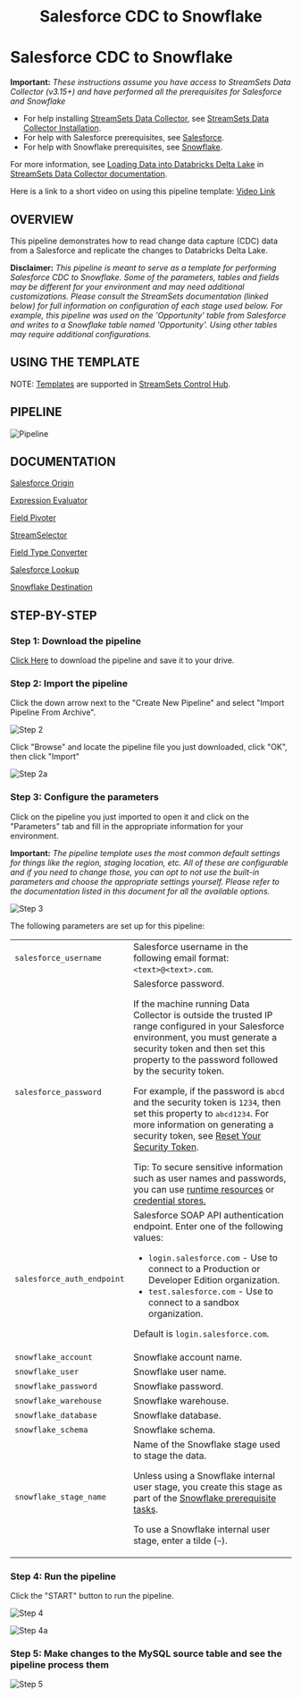 <h1><p align="center">Salesforce CDC to Snowflake</p></h1>

# Salesforce CDC to Snowflake

**Important:** *These instructions assume you have access to StreamSets Data Collector (v3.15+) and have performed all the prerequisites for Salesforce and Snowflake*

- For help installing [StreamSets Data Collector](https://streamsets.com/products/dataops-platform/data-collector/), see [StreamSets Data Collector Installation](https://streamsets.com/documentation/datacollector/latest/help/datacollector/UserGuide/Installation/Install_title.html).
- For help with Salesforce prerequisites, see [Salesforce](https://streamsets.com/documentation/datacollector/latest/help/datacollector/UserGuide/Origins/Salesforce.html).
- For help with Snowflake prerequisites, see [Snowflake](https://streamsets.com/documentation/datacollector/latest/help/datacollector/UserGuide/Destinations/Snowflake.html).

For more information, see [Loading Data into Databricks Delta Lake](https://streamsets.com/documentation/datacollector/latest/help/index.html?contextID=concept_a5b_wvk_ckb) in [StreamSets Data Collector documentation](https://streamsets.com/documentation/datacollector/latest/help/).

Here is a link to a short video on using this pipeline template: [Video Link](https://www.youtube.com/channel/UC_4K-__dngOCEmoZs7PVZAg)

## OVERVIEW

This pipeline demonstrates how to read change data capture (CDC) data from a Salesforce and replicate the changes to Databricks Delta Lake.

**Disclaimer:** *This pipeline is meant to serve as a template for performing Salesforce CDC to Snowflake.  Some of the parameters, tables and fields may be different for your environment and may need additional customizations.  Please consult the StreamSets documentation (linked below) for full information on configuration of each stage used below.  For example, this pipeline was used on the 'Opportunity' table from Salesforce and writes to a Snowflake table named 'Opportunity'.  Using other tables may require additional configurations.*

## USING THE TEMPLATE

NOTE: [Templates](https://streamsets.com/documentation/controlhub/latest/onpremhelp/controlhub/UserGuide/Pipelines/PipelineTemplates.html) are supported in [StreamSets Control Hub](https://streamsets.com/products/dataops-platform/control-hub/). 

## PIPELINE

![Pipeline](images/pipeline.png "Salesforce CDC to Snowflake")

## DOCUMENTATION

[Salesforce Origin](https://streamsets.com/documentation/datacollector/latest/help/datacollector/UserGuide/Origins/Salesforce.html)

[Expression Evaluator](https://streamsets.com/documentation/datacollector/latest/help/datacollector/UserGuide/Processors/Expression.html)

[Field Pivoter](https://streamsets.com/documentation/datacollector/latest/help/datacollector/UserGuide/Processors/ListPivoter.html)

[StreamSelector](https://streamsets.com/documentation/datacollector/latest/help/datacollector/UserGuide/Processors/StreamSelector.html)

[Field Type Converter](https://streamsets.com/documentation/datacollector/latest/help/datacollector/UserGuide/Processors/FieldTypeConverter.html)

[Salesforce Lookup](https://streamsets.com/documentation/datacollector/latest/help/datacollector/UserGuide/Processors/SalesforceLookup.html)

[Snowflake Destination](https://streamsets.com/documentation/datacollector/latest/help/datacollector/UserGuide/Destinations/Snowflake.html)

## STEP-BY-STEP

### Step 1: Download the pipeline

[Click Here](./Salesforce_CDC_to_Snowflake.zip?raw=true) to download the pipeline and save it to your drive.

### Step 2: Import the pipeline

Click the down arrow next to the "Create New Pipeline" and select "Import Pipeline From Archive".

![Step 2](images/SalesforcetoSnowflake_step2.png "Import the Pipeline")

Click "Browse" and locate the pipeline file you just downloaded, click "OK", then click "Import"

![Step 2a](images/SalesforcetoSnowflake_step2a.png "Import the Pipeline")

### Step 3: Configure the parameters

Click on the pipeline you just imported to open it and click on the "Parameters" tab and fill in the appropriate information for your environment.

**Important:** *The pipeline template uses the most common default settings for things like the region, staging location, etc. All of these are configurable and if you need to change those, you can opt to not use the built-in parameters and choose the appropriate settings yourself. Please refer to the documentation listed in this document for all the available options.*

![Step 3](images/SalesforcetoSnowflake_step3.png "Configure the parameters")

The following parameters are set up for this pipeline:
<table>
  <tr>
   <td><code>salesforce_username</code>
   </td>
   <td class="entry cellrowborder" headers="d497702e2019 ">Salesforce username in the following email format:
                <code class="ph codeph">&lt;text&gt;@&lt;text&gt;.com</code>. </td>
  </tr>
  <tr>
   <td><code>salesforce_password</code>
   </td>
   <td class="entry cellrowborder" headers="d497702e2019 ">Salesforce password.<p class="p">If the machine running <span class="ph">Data Collector</span> is outside the trusted
                IP range configured in your Salesforce environment, you must generate a security
                token and then set this property to the password followed by the security token.
                </p>
<p class="p">For example, if the password is <code class="ph codeph">abcd</code> and the security token
                is <code class="ph codeph">1234</code>, then set this property to <kbd class="ph userinput">abcd1234</kbd>.
                For more information on generating a security token, see <a class="xref" href="https://help.salesforce.com/articleView?id=user_security_token.htm&amp;type=0" target="_blank">Reset Your Security Token</a>.</p>
              <div class="note tip"><span class="tiptitle">Tip:</span> <span class="ph" id="task_h1n_bs3_rx__d15e6239">To
                        secure sensitive information such as user names and passwords, you can use
                              <a class="xref" href="https://streamsets.com/documentation/datacollector/latest/help/index.html?contextID=concept_bs4_5nm_2s" title="Similar to runtime properties, runtime resources are values that you define in a file local to the Data Collector and call from within a pipeline. But with runtime resources, you can restrict the permissions for the files to secure information.">runtime resources</a> or <span class="ph"><a class="xref" href="https://streamsets.com/documentation/datacollector/latest/help/index.html?contextID=concept_bt1_bpj_r1b">credential stores.</a></span></span></div>
</td>
  </tr>
  <tr>
   <td><code>salesforce_auth_endpoint</code>
   </td>
   <td class="entry cellrowborder" headers="d497702e2019 ">Salesforce SOAP API authentication endpoint. Enter one of the following
                values:<ul class="ul" id="task_h1n_bs3_rx__d68e4576">
                <li class="li"><code class="ph codeph">login.salesforce.com</code> - Use to connect to a Production or
                  Developer Edition organization.</li>
                <li class="li"><code class="ph codeph">test.salesforce.com</code> - Use to connect to a sandbox
                  organization.</li>
              </ul>
<p class="p">Default is <code class="ph codeph">login.salesforce.com</code>.</p>
</td>
  </tr>
  <tr>
   <td><code>snowflake_account</code>
   </td>
   <td class="entry cellrowborder" headers="d198512e2230 ">Snowflake account name.</td>
  </tr>
  <tr>
   <td><code>snowflake_user</code>
   </td>
   <td class="entry cellrowborder" headers="d198512e2230 ">Snowflake user name.</td>
  </tr>
  <tr>
   <td><code>snowflake_password</code>
   </td>
   <td class="entry cellrowborder" headers="d198512e2230 ">Snowflake password.</td>
  </tr>
  <tr>
   <td><code>snowflake_warehouse</code>
   </td>
   <td class="entry cellrowborder" headers="d198512e2372 ">Snowflake warehouse.</td>
  </tr>
  <tr>
   <td><code>snowflake_database</code>
   </td>
   <td class="entry cellrowborder" headers="d198512e2372 ">Snowflake database.</td>
  </tr>
  <tr>
   <td><code>snowflake_schema</code>
   </td>
   <td class="entry cellrowborder" headers="d198512e2372 ">Snowflake schema.</td>
  </tr>
  <tr>
   <td><code>snowflake_stage_name</code>
   </td>
   <td class="entry cellrowborder" headers="d198512e2713 ">Name of the Snowflake stage used to stage the data.
                                            <p class="p">Unless using a Snowflake internal user stage, you
                                            create this stage as part of the <a class="xref" href="https://streamsets.com/documentation/datacollector/latest/help/index.html?contextID=concept_ysy_fcj_ggb">Snowflake prerequisite tasks</a>.</p>
<p class="p">To use a
                                            Snowflake internal user stage, enter a tilde
                                                (<code class="ph codeph">~</code>).</p>
</td>
  </tr>
</table>

### Step 4: Run the pipeline

Click the "START" button to run the pipeline.

![Step 4](images/SalesforcetoSnowflake_step4.png "Run the pipeline")

![Step 4a](images/SalesforcetoSnowflake_step4a.png "Run the pipeline")

### Step 5: Make changes to the MySQL source table and see the pipeline process them

![Step 5](images/SalesforcetoSnowflake_step5.png "View the results")
